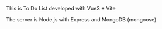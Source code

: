 This is To Do List developed with Vue3 + Vite

The server is Node.js with Express and MongoDB (mongoose)
